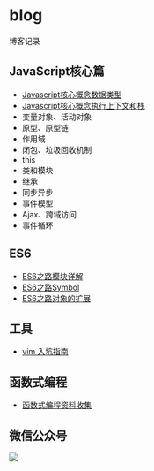 # blog
博客记录

## JavaScript核心篇

- [Javascript核心概念数据类型](https://github.com/crazylxr/blog/issues/5)
- [Javascript核心概念执行上下文和栈](https://github.com/crazylxr/blog/issues/1)
- 变量对象、活动对象
- 原型、原型链
- 作用域
- 闭包、垃圾回收机制
- this
- 类和模块
- 继承
- 同步异步
- 事件模型
- Ajax、跨域访问
- 事件循环

## ES6

- [ES6之路模块详解](https://github.com/crazylxr/blog/issues/2)
- [ES6之路Symbol](https://github.com/crazylxr/blog/issues/4)
- [ES6之路对象的扩展](https://github.com/crazylxr/blog/issues/3)

## 工具

- [vim 入坑指南](https://github.com/crazylxr/blog/issues/6)

## 函数式编程

- [函数式编程资料收集](https://github.com/crazylxr/blog/issues/7)

## 微信公众号

![](http://imgs.taoweng.site/qrcode_for_gh_39aba8571ae1_344.jpg)
